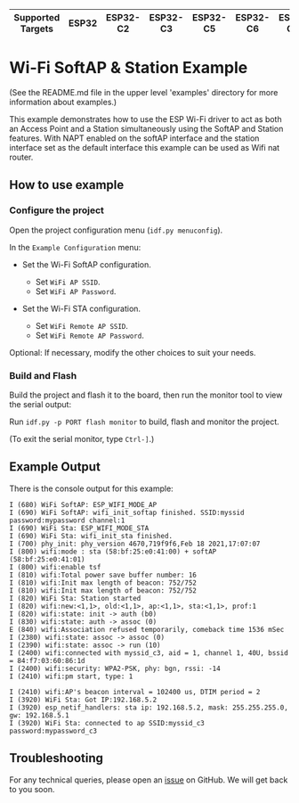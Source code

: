 | Supported Targets | ESP32 | ESP32-C2 | ESP32-C3 | ESP32-C5 | ESP32-C6 | ESP32-C61 | ESP32-S2 | ESP32-S3 |
| ----------------- | ----- | -------- | -------- | -------- | -------- | --------- | -------- | -------- |

# Wi-Fi SoftAP & Station Example

(See the README.md file in the upper level 'examples' directory for more information about examples.)

This example demonstrates how to use the ESP Wi-Fi driver to act as both an Access Point and a Station simultaneously using the SoftAP and Station features.
With NAPT enabled on the softAP interface and the station interface set as the default interface this example can be used as Wifi nat router.

## How to use example
### Configure the project

Open the project configuration menu (`idf.py menuconfig`).

In the `Example Configuration` menu:

* Set the Wi-Fi SoftAP configuration.
    * Set `WiFi AP SSID`.
    * Set `WiFi AP Password`.

* Set the Wi-Fi STA configuration.
    * Set `WiFi Remote AP SSID`.
    * Set `WiFi Remote AP Password`.

Optional: If necessary, modify the other choices to suit your needs.

### Build and Flash

Build the project and flash it to the board, then run the monitor tool to view the serial output:

Run `idf.py -p PORT flash monitor` to build, flash and monitor the project.

(To exit the serial monitor, type ``Ctrl-]``.)

## Example Output

There is the console output for this example:

```
I (680) WiFi SoftAP: ESP_WIFI_MODE_AP
I (690) WiFi SoftAP: wifi_init_softap finished. SSID:myssid password:mypassword channel:1
I (690) WiFi Sta: ESP_WIFI_MODE_STA
I (690) WiFi Sta: wifi_init_sta finished.
I (700) phy_init: phy_version 4670,719f9f6,Feb 18 2021,17:07:07
I (800) wifi:mode : sta (58:bf:25:e0:41:00) + softAP (58:bf:25:e0:41:01)
I (800) wifi:enable tsf
I (810) wifi:Total power save buffer number: 16
I (810) wifi:Init max length of beacon: 752/752
I (810) wifi:Init max length of beacon: 752/752
I (820) WiFi Sta: Station started
I (820) wifi:new:<1,1>, old:<1,1>, ap:<1,1>, sta:<1,1>, prof:1
I (820) wifi:state: init -> auth (b0)
I (830) wifi:state: auth -> assoc (0)
E (840) wifi:Association refused temporarily, comeback time 1536 mSec
I (2380) wifi:state: assoc -> assoc (0)
I (2390) wifi:state: assoc -> run (10)
I (2400) wifi:connected with myssid_c3, aid = 1, channel 1, 40U, bssid = 84:f7:03:60:86:1d
I (2400) wifi:security: WPA2-PSK, phy: bgn, rssi: -14
I (2410) wifi:pm start, type: 1

I (2410) wifi:AP's beacon interval = 102400 us, DTIM period = 2
I (3920) WiFi Sta: Got IP:192.168.5.2
I (3920) esp_netif_handlers: sta ip: 192.168.5.2, mask: 255.255.255.0, gw: 192.168.5.1
I (3920) WiFi Sta: connected to ap SSID:myssid_c3 password:mypassword_c3
```

## Troubleshooting

For any technical queries, please open an [issue](https://github.com/espressif/esp-idf/issues) on GitHub. We will get back to you soon.
